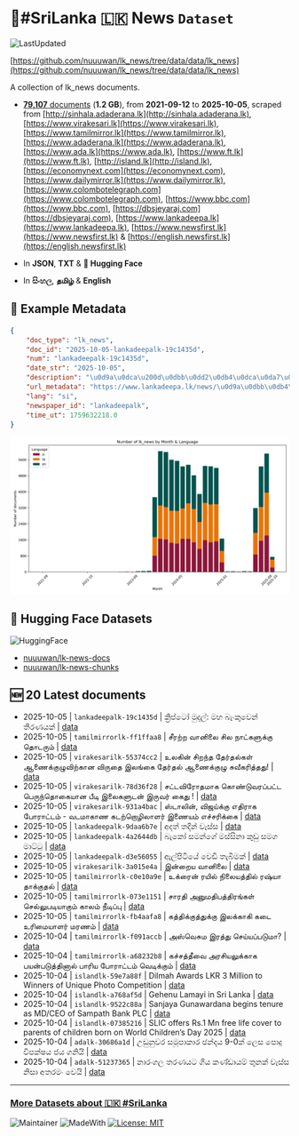 # 📄#SriLanka 🇱🇰 News `Dataset`

![LastUpdated](https://img.shields.io/badge/last_updated-2025--10--05_08:53:37-green)

[https://github.com/nuuuwan/lk_news/tree/data/data/lk_news](https://github.com/nuuuwan/lk_news/tree/data/data/lk_news)

A collection of lk_news documents.

- [**79,107** documents](https://github.com/nuuuwan/lk_news/tree/data/data/lk_news) (**1.2 GB**), from **2021-09-12** to **2025-10-05**, scraped from [http://sinhala.adaderana.lk](http://sinhala.adaderana.lk), [https://www.virakesari.lk](https://www.virakesari.lk), [https://www.tamilmirror.lk](https://www.tamilmirror.lk), [https://www.adaderana.lk](https://www.adaderana.lk), [https://www.ada.lk](https://www.ada.lk), [https://www.ft.lk](https://www.ft.lk), [http://island.lk](http://island.lk), [https://economynext.com](https://economynext.com), [https://www.dailymirror.lk](https://www.dailymirror.lk), [https://www.colombotelegraph.com](https://www.colombotelegraph.com), [https://www.bbc.com](https://www.bbc.com), [https://dbsjeyaraj.com](https://dbsjeyaraj.com), [https://www.lankadeepa.lk](https://www.lankadeepa.lk), [https://www.newsfirst.lk](https://www.newsfirst.lk) & [https://english.newsfirst.lk](https://english.newsfirst.lk)

- In **JSON**, **TXT** & **🤗 Hugging Face**

- In **සිංහල**, **தமிழ்** & **English**

## 📝 Example Metadata

```json
{
    "doc_type": "lk_news",
    "doc_id": "2025-10-05-lankadeepalk-19c1435d",
    "num": "lankadeepalk-19c1435d",
    "date_str": "2025-10-05",
    "description": "\u0d9a\u0dca\u200d\u0dbb\u0dd2\u0db4\u0dca\u0da7\u0ddd \u0db8\u0dd4\u0daf\u0dbd\u0dca: \u0db8\u0dc4 \u0db6\u0dd0\u0d82\u0d9a\u0dd4\u0dc0\u0dd9\u0db1\u0dca \u0dad\u0dd3\u0dbb\u0dab\u0dba\u0d9a\u0dca",
    "url_metadata": "https://www.lankadeepa.lk/news/\u0d9a\u0dbb\u0db4\u0da7-\u0db8\u0daf\u0dbd-\u0db8\u0dc4-\u0db6\u0d9a\u0dc0\u0db1-\u0dad\u0dbb\u0dab\u0dba\u0d9a/101-680746",
    "lang": "si",
    "newspaper_id": "lankadeepalk",
    "time_ut": 1759632218.0
}
```

![Chart](https://raw.githubusercontent.com/nuuuwan/lk_news/refs/heads/data/data/lk_news/docs_by_month_and_lang.png)

## 🤗 Hugging Face Datasets

![HuggingFace](https://img.shields.io/badge/-HuggingFace-FDEE21?style=for-the-badge&logo=HuggingFace)

- [nuuuwan/lk-news-docs](https://huggingface.co/datasets/nuuuwan/lk-news-docs)
- [nuuuwan/lk-news-chunks](https://huggingface.co/datasets/nuuuwan/lk-news-chunks)

## 🆕 20 Latest documents

- 2025-10-05 | `lankadeepalk-19c1435d` | ක්‍රිප්ටෝ මුදල්: මහ බැංකුවෙන් තීරණයක් | [data](https://github.com/nuuuwan/lk_news/tree/data/data/lk_news/2020s/2025/2025-10-05-lankadeepalk-19c1435d)
- 2025-10-05 | `tamilmirrorlk-ff1ffaa8` | சீரற்ற வானிலை சில நாட்களுக்கு தொடரும் | [data](https://github.com/nuuuwan/lk_news/tree/data/data/lk_news/2020s/2025/2025-10-05-tamilmirrorlk-ff1ffaa8)
- 2025-10-05 | `virakesarilk-55374cc2` | உலகின் சிறந்த தேர்தல்கள் ஆணைக்குழுவிற்கான விருதை இலங்கை தேர்தல் ஆணைக்குழு சுவீகரித்தது! | [data](https://github.com/nuuuwan/lk_news/tree/data/data/lk_news/2020s/2025/2025-10-05-virakesarilk-55374cc2)
- 2025-10-05 | `virakesarilk-78d36f28` | சட்டவிரோதமாக கொண்டுவரப்பட்ட பெருந்தொகையான பீடி இலைகளுடன் இருவர் கைது ! | [data](https://github.com/nuuuwan/lk_news/tree/data/data/lk_news/2020s/2025/2025-10-05-virakesarilk-78d36f28)
- 2025-10-05 | `virakesarilk-931a4bac` | ஸ்டாலின், விஜய்க்கு எதிராக போராட்டம் - வடமாகாண கடற்றொழிலாளர் இணையம் எச்சரிக்கை | [data](https://github.com/nuuuwan/lk_news/tree/data/data/lk_news/2020s/2025/2025-10-05-virakesarilk-931a4bac)
- 2025-10-05 | `lankadeepalk-9daa6b7e` | අදත් තදින් වැස්ස | [data](https://github.com/nuuuwan/lk_news/tree/data/data/lk_news/2020s/2025/2025-10-05-lankadeepalk-9daa6b7e)
- 2025-10-05 | `lankadeepalk-4a2644db` | බැකෝ සමන්ගේ මස්සිනා කුඩු සමග මාට්ටු | [data](https://github.com/nuuuwan/lk_news/tree/data/data/lk_news/2020s/2025/2025-10-05-lankadeepalk-4a2644db)
- 2025-10-05 | `lankadeepalk-d3e56055` | ඇල්පිටියේ වෙඩි තැබිමක් | [data](https://github.com/nuuuwan/lk_news/tree/data/data/lk_news/2020s/2025/2025-10-05-lankadeepalk-d3e56055)
- 2025-10-05 | `virakesarilk-3a015e4a` | இன்றைய வானிலை | [data](https://github.com/nuuuwan/lk_news/tree/data/data/lk_news/2020s/2025/2025-10-05-virakesarilk-3a015e4a)
- 2025-10-05 | `tamilmirrorlk-c0e10a9e` | உக்ரைன் ரயில் நிலையத்தில் ரஷ்யா தாக்குதல் | [data](https://github.com/nuuuwan/lk_news/tree/data/data/lk_news/2020s/2025/2025-10-05-tamilmirrorlk-c0e10a9e)
- 2025-10-05 | `tamilmirrorlk-073e1151` | சாரதி அனுமதிபத்திரங்கள் செல்லுபடியாகும் காலம் நீடிப்பு | [data](https://github.com/nuuuwan/lk_news/tree/data/data/lk_news/2020s/2025/2025-10-05-tamilmirrorlk-073e1151)
- 2025-10-05 | `tamilmirrorlk-fb4aafa8` | கத்திக்குத்துக்கு இலக்காகி கடை உரிமையாளர் மரணம் | [data](https://github.com/nuuuwan/lk_news/tree/data/data/lk_news/2020s/2025/2025-10-05-tamilmirrorlk-fb4aafa8)
- 2025-10-04 | `tamilmirrorlk-f091accb` | அஸ்வெசும இரத்து செய்யப்படுமா? | [data](https://github.com/nuuuwan/lk_news/tree/data/data/lk_news/2020s/2025/2025-10-04-tamilmirrorlk-f091accb)
- 2025-10-04 | `tamilmirrorlk-a68232b8` | கச்சத்தீவை அரசியலுக்காக பயன்படுத்தினால் பாரிய போராட்டம் வெடிக்கும் | [data](https://github.com/nuuuwan/lk_news/tree/data/data/lk_news/2020s/2025/2025-10-04-tamilmirrorlk-a68232b8)
- 2025-10-04 | `islandlk-59e7a88f` | Dilmah Awards LKR 3 Million to Winners of Unique Photo Competition | [data](https://github.com/nuuuwan/lk_news/tree/data/data/lk_news/2020s/2025/2025-10-04-islandlk-59e7a88f)
- 2025-10-04 | `islandlk-a768af5d` | Gehenu Lamayi in Sri Lanka | [data](https://github.com/nuuuwan/lk_news/tree/data/data/lk_news/2020s/2025/2025-10-04-islandlk-a768af5d)
- 2025-10-04 | `islandlk-9522c88a` | Sanjaya Gunawardana begins tenure as MD/CEO of Sampath Bank PLC | [data](https://github.com/nuuuwan/lk_news/tree/data/data/lk_news/2020s/2025/2025-10-04-islandlk-9522c88a)
- 2025-10-04 | `islandlk-07385216` | SLIC offers Rs.1 Mn free life cover to parents of children born on World Children’s Day 2025 | [data](https://github.com/nuuuwan/lk_news/tree/data/data/lk_news/2020s/2025/2025-10-04-islandlk-07385216)
- 2025-10-04 | `adalk-30686a1d` | උඩුනුවර සමූපාකාර ඡන්දය 9-0ක් ලෙස පොදු විපක්ෂය ජය ගනියි | [data](https://github.com/nuuuwan/lk_news/tree/data/data/lk_news/2020s/2025/2025-10-04-adalk-30686a1d)
- 2025-10-04 | `adalk-51237365` | නාරංගල තරණයට ගිය කණ්ඩායම් තුනක් වැස්ස නිසා අතරමං වෙයි | [data](https://github.com/nuuuwan/lk_news/tree/data/data/lk_news/2020s/2025/2025-10-04-adalk-51237365)

---

### [More Datasets about 🇱🇰 #SriLanka](https://github.com/nuuuwan/lk_datasets)

![Maintainer](https://img.shields.io/badge/maintainer-nuuuwan-red)
![MadeWith](https://img.shields.io/badge/made_with-python-blue)
[![License: MIT](https://img.shields.io/badge/License-MIT-yellow.svg)](https://opensource.org/licenses/MIT)
